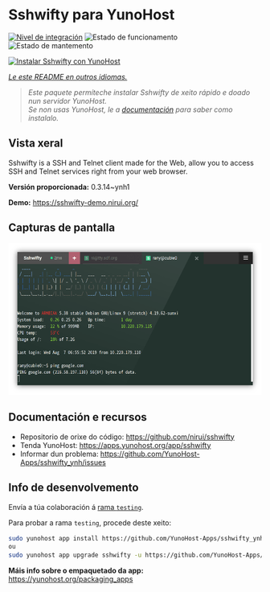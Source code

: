 <!--
NOTA: Este README foi creado automáticamente por <https://github.com/YunoHost/apps/tree/master/tools/readme_generator>
NON debe editarse manualmente.
-->

# Sshwifty para YunoHost

[![Nivel de integración](https://dash.yunohost.org/integration/sshwifty.svg)](https://ci-apps.yunohost.org/ci/apps/sshwifty/) ![Estado de funcionamento](https://ci-apps.yunohost.org/ci/badges/sshwifty.status.svg) ![Estado de mantemento](https://ci-apps.yunohost.org/ci/badges/sshwifty.maintain.svg)

[![Instalar Sshwifty con YunoHost](https://install-app.yunohost.org/install-with-yunohost.svg)](https://install-app.yunohost.org/?app=sshwifty)

*[Le este README en outros idiomas.](./ALL_README.md)*

> *Este paquete permíteche instalar Sshwifty de xeito rápido e doado nun servidor YunoHost.*  
> *Se non usas YunoHost, le a [documentación](https://yunohost.org/install) para saber como instalalo.*

## Vista xeral

Sshwifty is a SSH and Telnet client made for the Web, allow you to access SSH and Telnet services right from your web browser.

**Versión proporcionada:** 0.3.14~ynh1

**Demo:** <https://sshwifty-demo.nirui.org/>

## Capturas de pantalla

![Captura de pantalla de Sshwifty](./doc/screenshots/Screenshot.png)

## Documentación e recursos

- Repositorio de orixe do código: <https://github.com/nirui/sshwifty>
- Tenda YunoHost: <https://apps.yunohost.org/app/sshwifty>
- Informar dun problema: <https://github.com/YunoHost-Apps/sshwifty_ynh/issues>

## Info de desenvolvemento

Envía a túa colaboración á [rama `testing`](https://github.com/YunoHost-Apps/sshwifty_ynh/tree/testing).

Para probar a rama `testing`, procede deste xeito:

```bash
sudo yunohost app install https://github.com/YunoHost-Apps/sshwifty_ynh/tree/testing --debug
ou
sudo yunohost app upgrade sshwifty -u https://github.com/YunoHost-Apps/sshwifty_ynh/tree/testing --debug
```

**Máis info sobre o empaquetado da app:** <https://yunohost.org/packaging_apps>
